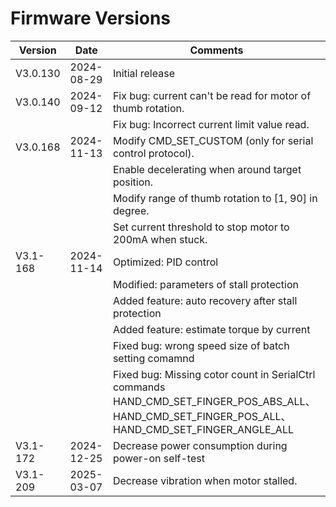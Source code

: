 # Firmware Versions

| Version  | Date       | Comments                                                                                                                                          |
| -------- | ---------- | ------------------------------------------------------------------------------------------------------------------------------------------------- |
| V3.0.130 | 2024-08-29 | Initial release                                                                                                                                   |
| V3.0.140 | 2024-09-12 | Fix bug: current can't be read for motor of thumb rotation.                                                                                       |
|          |            | Fix bug: Incorrect current limit value read.                                                                                                      |
| V3.0.168 | 2024-11-13 | Modify CMD_SET_CUSTOM (only for serial control protocol).                                                                                         |
|          |            | Enable decelerating when around target position.                                                                                                  |
|          |            | Modify range of thumb rotation to [1, 90] in degree.                                                                                              |
|          |            | Set current threshold to stop motor to 200mA when stuck.                                                                                          |
| V3.1-168 | 2024-11-14 | Optimized: PID control                                                                                                                            |
|          |            | Modified:  parameters of stall protection                                                                                                         |
|          |            | Added feature: auto recovery after stall protection                                                                                               |
|          |            | Added feature: estimate torque by current                                                                                                         |
|          |            | Fixed bug: wrong speed size of batch setting comamnd                                                                                              |
|          |            | Fixed bug: Missing cotor count in SerialCtrl commands HAND_CMD_SET_FINGER_POS_ABS_ALL、HAND_CMD_SET_FINGER_POS_ALL、HAND_CMD_SET_FINGER_ANGLE_ALL |
| V3.1-172 | 2024-12-25 | Decrease power consumption during power-on self-test                                                                                              |
| V3.1-209 | 2025-03-07 | Decrease vibration when motor stalled.                                                                                                            |
